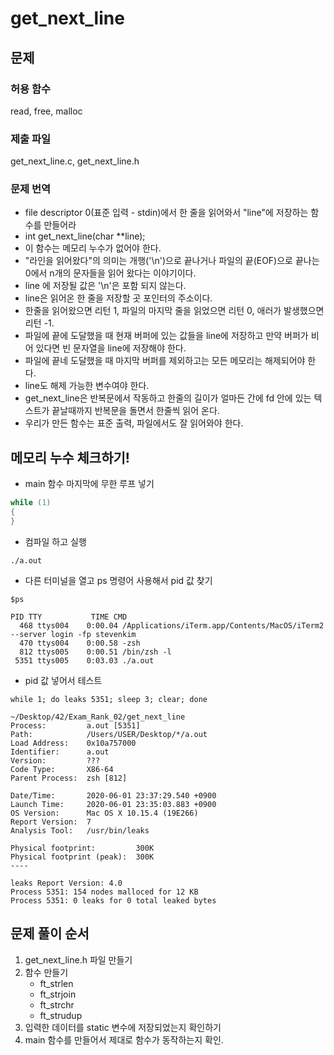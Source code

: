 # get_next_line
## 문제
### 허용 함수
read, free, malloc

### 제출 파일
get_next_line.c, get_next_line.h

### 문제 번역
* file descriptor 0(표준 입력 - stdin)에서 한 줄을 읽어와서 "line"에 저장하는 함수를 만들어라
* int get_next_line(char **line);
* 이 함수는 메모리 누수가 없어야 한다.
* "라인을 읽어왔다"의 의미는 개행('\n')으로 끝나거나 파일의 끝(EOF)으로 끝나는 0에서 n개의 문자들을 읽어 왔다는 이야기이다.
* line 에 저장될 값은 '\n'은 포함 되지 않는다.
* line은 읽어온 한 줄을 저장할 곳 포인터의 주소이다.
* 한줄을 읽어왔으면 리턴 1, 파일의 마지막 줄을 읽었으면 리턴 0, 애러가 발생했으면 리턴 -1.
* 파일에 끝에 도달했을 때 현재 버퍼에 있는 값들을 line에 저장하고 만약 버퍼가 비어 있다면 빈 문자열을 line에 저장해야 한다.
* 파일에 끝네 도달했을 때 마지막 버퍼를 제외하고는 모든 메모리는 해제되어야 한다.
* line도 해제 가능한 변수여야 한다.
* get_next_line은 반복문에서 작동하고 한줄의 길이가 얼마든 간에 fd 안에 있는 텍스트가 끝날때까지 반복문을 돌면서 한줄씩 읽어 온다.
* 우리가 만든 함수는 표준 출력, 파일에서도 잘 읽어와야 한다.

## 메모리 누수 체크하기!
* main 함수 마지막에 무한 루프 넣기
~~~c
while (1)
{
}
~~~

* 컴파일 하고 실행
~~~shell
./a.out
~~~

* 다른 터미널을 열고 ps 명령어 사용해서 pid 값 찾기
~~~shell
$ps
~~~
~~~
PID TTY           TIME CMD
  468 ttys004    0:00.04 /Applications/iTerm.app/Contents/MacOS/iTerm2 --server login -fp stevenkim
  470 ttys004    0:00.58 -zsh
  812 ttys005    0:00.51 /bin/zsh -l
 5351 ttys005    0:03.03 ./a.out
~~~

* pid 값 넣어서 테스트
~~~shell
while 1; do leaks 5351; sleep 3; clear; done
~~~

~~~
~/Desktop/42/Exam_Rank_02/get_next_line
Process:         a.out [5351]
Path:            /Users/USER/Desktop/*/a.out
Load Address:    0x10a757000
Identifier:      a.out
Version:         ???
Code Type:       X86-64
Parent Process:  zsh [812]

Date/Time:       2020-06-01 23:37:29.540 +0900
Launch Time:     2020-06-01 23:35:03.883 +0900
OS Version:      Mac OS X 10.15.4 (19E266)
Report Version:  7
Analysis Tool:   /usr/bin/leaks

Physical footprint:         300K
Physical footprint (peak):  300K
----

leaks Report Version: 4.0
Process 5351: 154 nodes malloced for 12 KB
Process 5351: 0 leaks for 0 total leaked bytes
~~~


## 문제 풀이 순서
1. get_next_line.h 파일 만들기
2. 함수 만들기
    - ft_strlen
    - ft_strjoin
    - ft_strchr
    - ft_strudup
3. 입력한 데이터를 static 변수에 저장되었는지 확인하기
4. main 함수를 만들어서 제대로 함수가 동작하는지 확인.
